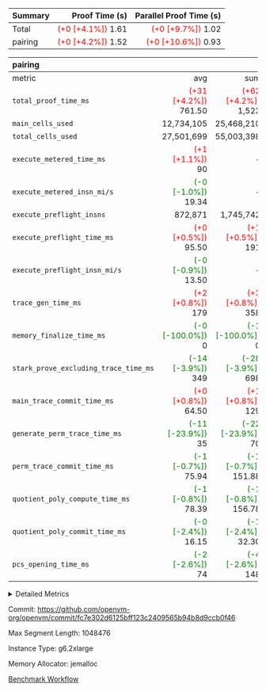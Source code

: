 | Summary | Proof Time (s) | Parallel Proof Time (s) |
|:---|---:|---:|
| Total | <span style='color: red'>(+0 [+4.1%])</span> 1.61 | <span style='color: red'>(+0 [+9.7%])</span> 1.02 |
| pairing | <span style='color: red'>(+0 [+4.2%])</span> 1.52 | <span style='color: red'>(+0 [+10.6%])</span> 0.93 |


| pairing |||||
|:---|---:|---:|---:|---:|
|metric|avg|sum|max|min|
| `total_proof_time_ms ` | <span style='color: red'>(+31 [+4.2%])</span> 761.50 | <span style='color: red'>(+62 [+4.2%])</span> 1,523 | <span style='color: red'>(+89 [+10.6%])</span> 925 | <span style='color: green'>(-27 [-4.3%])</span> 598 |
| `main_cells_used     ` |  12,734,105 |  25,468,210 |  16,059,916 |  9,408,294 |
| `total_cells_used    ` |  27,501,699 |  55,003,398 |  32,689,110 |  22,314,288 |
| `execute_metered_time_ms` | <span style='color: red'>(+1 [+1.1%])</span> 90 | -          | -          | -          |
| `execute_metered_insn_mi/s` | <span style='color: green'>(-0 [-1.0%])</span> 19.34 | -          | <span style='color: green'>(-0 [-1.0%])</span> 19.34 | <span style='color: green'>(-0 [-1.0%])</span> 19.34 |
| `execute_preflight_insns` |  872,871 |  1,745,742 |  1,157,000 |  588,742 |
| `execute_preflight_time_ms` | <span style='color: red'>(+0 [+0.5%])</span> 95.50 | <span style='color: red'>(+1 [+0.5%])</span> 191 |  130 | <span style='color: red'>(+1 [+1.7%])</span> 61 |
| `execute_preflight_insn_mi/s` | <span style='color: green'>(-0 [-0.9%])</span> 13.50 | -          | <span style='color: green'>(-0 [-1.2%])</span> 17.92 | <span style='color: green'>(-0 [-0.4%])</span> 9.08 |
| `trace_gen_time_ms   ` | <span style='color: red'>(+2 [+0.8%])</span> 179 | <span style='color: red'>(+3 [+0.8%])</span> 358 | <span style='color: red'>(+1 [+0.5%])</span> 195 | <span style='color: red'>(+2 [+1.2%])</span> 163 |
| `memory_finalize_time_ms` | <span style='color: green'>(-0 [-100.0%])</span> 0 | <span style='color: green'>(-1 [-100.0%])</span> 0 | <span style='color: green'>(-1 [-100.0%])</span> 0 | <span style='color: green'>(+0 [NaN%])</span> 0 |
| `stark_prove_excluding_trace_time_ms` | <span style='color: green'>(-14 [-3.9%])</span> 349 | <span style='color: green'>(-28 [-3.9%])</span> 698 | <span style='color: red'>(+1 [+0.3%])</span> 398 | <span style='color: green'>(-29 [-8.8%])</span> 300 |
| `main_trace_commit_time_ms` | <span style='color: red'>(+0 [+0.8%])</span> 64.50 | <span style='color: red'>(+1 [+0.8%])</span> 129 | <span style='color: red'>(+1 [+1.4%])</span> 75 |  54 |
| `generate_perm_trace_time_ms` | <span style='color: green'>(-11 [-23.9%])</span> 35 | <span style='color: green'>(-22 [-23.9%])</span> 70 | <span style='color: green'>(-11 [-23.4%])</span> 36 | <span style='color: green'>(-11 [-24.4%])</span> 34 |
| `perm_trace_commit_time_ms` | <span style='color: green'>(-1 [-0.7%])</span> 75.94 | <span style='color: green'>(-1 [-0.7%])</span> 151.88 | <span style='color: red'>(+0 [+0.3%])</span> 88.100 | <span style='color: green'>(-1 [-2.0%])</span> 62.88 |
| `quotient_poly_compute_time_ms` | <span style='color: green'>(-1 [-0.8%])</span> 78.39 | <span style='color: green'>(-1 [-0.8%])</span> 156.78 | <span style='color: red'>(+1 [+0.7%])</span> 87.92 | <span style='color: green'>(-2 [-2.7%])</span> 68.86 |
| `quotient_poly_commit_time_ms` | <span style='color: green'>(-0 [-2.4%])</span> 16.15 | <span style='color: green'>(-1 [-2.4%])</span> 32.30 | <span style='color: green'>(-1 [-6.2%])</span> 17.53 | <span style='color: red'>(+0 [+2.5%])</span> 14.77 |
| `pcs_opening_time_ms ` | <span style='color: green'>(-2 [-2.6%])</span> 74 | <span style='color: green'>(-4 [-2.6%])</span> 148 | <span style='color: red'>(+13 [+17.1%])</span> 89 | <span style='color: green'>(-17 [-22.4%])</span> 59 |



<details>
<summary>Detailed Metrics</summary>

|  | memory_to_vec_partition_time_ms | keygen_time_ms | app proof_time_ms |
| --- | --- | --- |
|  | 59 | 853 | 1,764 | 

| group | prove_segment_time_ms | memory_to_vec_partition_time_ms | fri.log_blowup | execute_metered_time_ms | execute_metered_insns | execute_metered_insn_mi/s | compute_user_public_values_proof_time_ms |
| --- | --- | --- | --- | --- | --- | --- | --- |
| pairing | 598 | 40 | 1 | 90 | 1,745,742 | 19.34 | 144 | 

| group | air_name | quotient_deg | interactions | constraints |
| --- | --- | --- | --- | --- |
| pairing | AccessAdapterAir<16> | 2 | 5 | 12 | 
| pairing | AccessAdapterAir<2> | 2 | 5 | 12 | 
| pairing | AccessAdapterAir<32> | 2 | 5 | 12 | 
| pairing | AccessAdapterAir<4> | 2 | 5 | 12 | 
| pairing | AccessAdapterAir<8> | 2 | 5 | 12 | 
| pairing | BitwiseOperationLookupAir<8> | 2 | 2 | 4 | 
| pairing | MemoryMerkleAir<8> | 2 | 4 | 39 | 
| pairing | PersistentBoundaryAir<8> | 2 | 3 | 7 | 
| pairing | PhantomAir | 2 | 3 | 5 | 
| pairing | Poseidon2PeripheryAir<BabyBearParameters>, 1> | 2 | 1 | 286 | 
| pairing | ProgramAir | 1 | 1 | 4 | 
| pairing | RangeTupleCheckerAir<2> | 1 | 1 | 4 | 
| pairing | Rv32HintStoreAir | 2 | 18 | 28 | 
| pairing | VariableRangeCheckerAir | 1 | 1 | 4 | 
| pairing | VmAirWrapper<Rv32BaseAluAdapterAir, BaseAluCoreAir<4, 8> | 2 | 20 | 37 | 
| pairing | VmAirWrapper<Rv32BaseAluAdapterAir, LessThanCoreAir<4, 8> | 2 | 18 | 40 | 
| pairing | VmAirWrapper<Rv32BaseAluAdapterAir, ShiftCoreAir<4, 8> | 2 | 24 | 91 | 
| pairing | VmAirWrapper<Rv32BranchAdapterAir, BranchEqualCoreAir<4> | 2 | 11 | 20 | 
| pairing | VmAirWrapper<Rv32BranchAdapterAir, BranchLessThanCoreAir<4, 8> | 2 | 13 | 35 | 
| pairing | VmAirWrapper<Rv32CondRdWriteAdapterAir, Rv32JalLuiCoreAir> | 2 | 10 | 18 | 
| pairing | VmAirWrapper<Rv32IsEqualModAdapterAir<2, 1, 32, 32>, ModularIsEqualCoreAir<32, 4, 8> | 2 | 25 | 225 | 
| pairing | VmAirWrapper<Rv32JalrAdapterAir, Rv32JalrCoreAir> | 2 | 16 | 20 | 
| pairing | VmAirWrapper<Rv32LoadStoreAdapterAir, LoadSignExtendCoreAir<4, 8> | 2 | 18 | 33 | 
| pairing | VmAirWrapper<Rv32LoadStoreAdapterAir, LoadStoreCoreAir<4> | 2 | 17 | 40 | 
| pairing | VmAirWrapper<Rv32MultAdapterAir, DivRemCoreAir<4, 8> | 2 | 25 | 84 | 
| pairing | VmAirWrapper<Rv32MultAdapterAir, MulHCoreAir<4, 8> | 2 | 24 | 31 | 
| pairing | VmAirWrapper<Rv32MultAdapterAir, MultiplicationCoreAir<4, 8> | 2 | 19 | 19 | 
| pairing | VmAirWrapper<Rv32RdWriteAdapterAir, Rv32AuipcCoreAir> | 2 | 12 | 14 | 
| pairing | VmAirWrapper<Rv32VecHeapAdapterAir<1, 2, 2, 32, 32>, FieldExpressionCoreAir> | 2 | 415 | 480 | 
| pairing | VmAirWrapper<Rv32VecHeapAdapterAir<2, 1, 1, 32, 32>, FieldExpressionCoreAir> | 2 | 158 | 190 | 
| pairing | VmAirWrapper<Rv32VecHeapAdapterAir<2, 2, 2, 32, 32>, FieldExpressionCoreAir> | 2 | 428 | 457 | 
| pairing | VmConnectorAir | 2 | 5 | 11 | 

| group | air_name | segment | rows | prep_cols | perm_cols | main_cols | cells |
| --- | --- | --- | --- | --- | --- | --- | --- |
| pairing | AccessAdapterAir<16> | 0 | 131,072 |  | 16 | 25 | 5,373,952 | 
| pairing | AccessAdapterAir<16> | 1 | 131,072 |  | 16 | 25 | 5,373,952 | 
| pairing | AccessAdapterAir<32> | 0 | 65,536 |  | 16 | 41 | 3,735,552 | 
| pairing | AccessAdapterAir<32> | 1 | 65,536 |  | 16 | 41 | 3,735,552 | 
| pairing | AccessAdapterAir<8> | 0 | 524,288 |  | 16 | 17 | 17,301,504 | 
| pairing | AccessAdapterAir<8> | 1 | 262,144 |  | 16 | 17 | 8,650,752 | 
| pairing | BitwiseOperationLookupAir<8> | 0 | 65,536 | 3 | 8 | 2 | 655,360 | 
| pairing | BitwiseOperationLookupAir<8> | 1 | 65,536 | 3 | 8 | 2 | 655,360 | 
| pairing | MemoryMerkleAir<8> | 0 | 16,384 |  | 16 | 32 | 786,432 | 
| pairing | MemoryMerkleAir<8> | 1 | 16,384 |  | 16 | 32 | 786,432 | 
| pairing | PersistentBoundaryAir<8> | 0 | 16,384 |  | 12 | 20 | 524,288 | 
| pairing | PersistentBoundaryAir<8> | 1 | 16,384 |  | 12 | 20 | 524,288 | 
| pairing | PhantomAir | 0 | 1 |  | 12 | 6 | 18 | 
| pairing | Poseidon2PeripheryAir<BabyBearParameters>, 1> | 0 | 16,384 |  | 8 | 300 | 5,046,272 | 
| pairing | Poseidon2PeripheryAir<BabyBearParameters>, 1> | 1 | 8,192 |  | 8 | 300 | 2,523,136 | 
| pairing | ProgramAir | 0 | 32,768 |  | 8 | 10 | 589,824 | 
| pairing | ProgramAir | 1 | 32,768 |  | 8 | 10 | 589,824 | 
| pairing | RangeTupleCheckerAir<2> | 0 | 524,288 | 2 | 8 | 1 | 4,718,592 | 
| pairing | RangeTupleCheckerAir<2> | 1 | 524,288 | 2 | 8 | 1 | 4,718,592 | 
| pairing | Rv32HintStoreAir | 0 | 256 |  | 44 | 32 | 19,456 | 
| pairing | VariableRangeCheckerAir | 0 | 262,144 | 2 | 8 | 1 | 2,359,296 | 
| pairing | VariableRangeCheckerAir | 1 | 262,144 | 2 | 8 | 1 | 2,359,296 | 
| pairing | VmAirWrapper<Rv32BaseAluAdapterAir, BaseAluCoreAir<4, 8> | 0 | 524,288 |  | 52 | 36 | 46,137,344 | 
| pairing | VmAirWrapper<Rv32BaseAluAdapterAir, BaseAluCoreAir<4, 8> | 1 | 262,144 |  | 52 | 36 | 23,068,672 | 
| pairing | VmAirWrapper<Rv32BaseAluAdapterAir, LessThanCoreAir<4, 8> | 0 | 32,768 |  | 40 | 37 | 2,523,136 | 
| pairing | VmAirWrapper<Rv32BaseAluAdapterAir, LessThanCoreAir<4, 8> | 1 | 16,384 |  | 40 | 37 | 1,261,568 | 
| pairing | VmAirWrapper<Rv32BaseAluAdapterAir, ShiftCoreAir<4, 8> | 0 | 2,048 |  | 52 | 53 | 215,040 | 
| pairing | VmAirWrapper<Rv32BaseAluAdapterAir, ShiftCoreAir<4, 8> | 1 | 512 |  | 52 | 53 | 53,760 | 
| pairing | VmAirWrapper<Rv32BranchAdapterAir, BranchEqualCoreAir<4> | 0 | 131,072 |  | 28 | 26 | 7,077,888 | 
| pairing | VmAirWrapper<Rv32BranchAdapterAir, BranchEqualCoreAir<4> | 1 | 65,536 |  | 28 | 26 | 3,538,944 | 
| pairing | VmAirWrapper<Rv32BranchAdapterAir, BranchLessThanCoreAir<4, 8> | 0 | 131,072 |  | 32 | 32 | 8,388,608 | 
| pairing | VmAirWrapper<Rv32BranchAdapterAir, BranchLessThanCoreAir<4, 8> | 1 | 65,536 |  | 32 | 32 | 4,194,304 | 
| pairing | VmAirWrapper<Rv32CondRdWriteAdapterAir, Rv32JalLuiCoreAir> | 0 | 4,096 |  | 28 | 18 | 188,416 | 
| pairing | VmAirWrapper<Rv32CondRdWriteAdapterAir, Rv32JalLuiCoreAir> | 1 | 2,048 |  | 28 | 18 | 94,208 | 
| pairing | VmAirWrapper<Rv32IsEqualModAdapterAir<2, 1, 32, 32>, ModularIsEqualCoreAir<32, 4, 8> | 0 | 8 |  | 56 | 166 | 1,776 | 
| pairing | VmAirWrapper<Rv32IsEqualModAdapterAir<2, 1, 32, 32>, ModularIsEqualCoreAir<32, 4, 8> | 1 | 16 |  | 56 | 166 | 3,552 | 
| pairing | VmAirWrapper<Rv32JalrAdapterAir, Rv32JalrCoreAir> | 0 | 32,768 |  | 36 | 28 | 2,097,152 | 
| pairing | VmAirWrapper<Rv32JalrAdapterAir, Rv32JalrCoreAir> | 1 | 16,384 |  | 36 | 28 | 1,048,576 | 
| pairing | VmAirWrapper<Rv32LoadStoreAdapterAir, LoadStoreCoreAir<4> | 0 | 524,288 |  | 52 | 41 | 48,758,784 | 
| pairing | VmAirWrapper<Rv32LoadStoreAdapterAir, LoadStoreCoreAir<4> | 1 | 524,288 |  | 52 | 41 | 48,758,784 | 
| pairing | VmAirWrapper<Rv32MultAdapterAir, MulHCoreAir<4, 8> | 0 | 128 |  | 72 | 39 | 14,208 | 
| pairing | VmAirWrapper<Rv32MultAdapterAir, MulHCoreAir<4, 8> | 1 | 64 |  | 72 | 39 | 7,104 | 
| pairing | VmAirWrapper<Rv32MultAdapterAir, MultiplicationCoreAir<4, 8> | 0 | 512 |  | 52 | 31 | 42,496 | 
| pairing | VmAirWrapper<Rv32MultAdapterAir, MultiplicationCoreAir<4, 8> | 1 | 256 |  | 52 | 31 | 21,248 | 
| pairing | VmAirWrapper<Rv32RdWriteAdapterAir, Rv32AuipcCoreAir> | 0 | 16,384 |  | 28 | 20 | 786,432 | 
| pairing | VmAirWrapper<Rv32RdWriteAdapterAir, Rv32AuipcCoreAir> | 1 | 8,192 |  | 28 | 20 | 393,216 | 
| pairing | VmAirWrapper<Rv32VecHeapAdapterAir<2, 1, 1, 32, 32>, FieldExpressionCoreAir> | 0 | 512 |  | 320 | 263 | 298,496 | 
| pairing | VmAirWrapper<Rv32VecHeapAdapterAir<2, 1, 1, 32, 32>, FieldExpressionCoreAir> | 1 | 256 |  | 320 | 263 | 149,248 | 
| pairing | VmAirWrapper<Rv32VecHeapAdapterAir<2, 2, 2, 32, 32>, FieldExpressionCoreAir> | 0 | 8,192 |  | 604 | 497 | 9,019,392 | 
| pairing | VmAirWrapper<Rv32VecHeapAdapterAir<2, 2, 2, 32, 32>, FieldExpressionCoreAir> | 1 | 4,096 |  | 604 | 497 | 4,509,696 | 
| pairing | VmConnectorAir | 0 | 2 | 1 | 16 | 5 | 42 | 
| pairing | VmConnectorAir | 1 | 2 | 1 | 16 | 5 | 42 | 

| group | segment | trace_gen_time_ms | total_proof_time_ms | total_cells_used | total_cells | system_trace_gen_time_ms | stark_prove_excluding_trace_time_ms | single_trace_gen_time_ms | quotient_poly_compute_time_ms | quotient_poly_commit_time_ms | query phase_time_ms | perm_trace_commit_time_ms | pcs_opening_time_ms | partially_prove_time_ms | open_time_ms | memory_finalize_time_ms | main_trace_commit_time_ms | main_cells_used | generate_perm_trace_time_ms | execute_preflight_time_ms | execute_preflight_insns | execute_preflight_insn_mi/s | evaluate matrix_time_ms | eval_and_commit_quotient_time_ms | build fri inputs_time_ms | OpeningProverGpu::open_time_ms |
| --- | --- | --- | --- | --- | --- | --- | --- | --- | --- | --- | --- | --- | --- | --- | --- | --- | --- | --- | --- | --- | --- | --- | --- | --- | --- | --- |
| pairing | 0 | 163 | 925 | 32,689,110 | 172,558,444 | 163 | 398 | 0 | 87.92 | 17.53 | 6 | 88.100 | 89 | 127 | 89 | 0 | 75 | 16,059,916 | 34 | 130 | 1,157,000 | 9.08 | 26 | 106 | 1 | 89 | 
| pairing | 1 | 195 | 598 | 22,314,288 | 119,958,502 | 195 | 300 | 1 | 68.86 | 14.77 | 6 | 62.88 | 59 | 102 | 58 | 0 | 54 | 9,408,294 | 36 | 61 | 588,742 | 17.92 | 21 | 84 | 1 | 58 | 

| group | segment | trace_height_constraint | weighted_sum | threshold |
| --- | --- | --- | --- | --- |
| pairing | 0 | 0 | 2,833,302 | 2,013,265,921 | 
| pairing | 0 | 1 | 10,207,312 | 2,013,265,921 | 
| pairing | 0 | 2 | 1,416,651 | 2,013,265,921 | 
| pairing | 0 | 3 | 13,908,628 | 2,013,265,921 | 
| pairing | 0 | 4 | 65,536 | 2,013,265,921 | 
| pairing | 0 | 5 | 32,768 | 2,013,265,921 | 
| pairing | 0 | 6 | 3,151,888 | 2,013,265,921 | 
| pairing | 0 | 7 | 3,072 | 2,013,265,921 | 
| pairing | 0 | 8 | 32,585,813 | 2,013,265,921 | 
| pairing | 1 | 0 | 1,939,628 | 2,013,265,921 | 
| pairing | 1 | 1 | 6,975,568 | 2,013,265,921 | 
| pairing | 1 | 2 | 969,814 | 2,013,265,921 | 
| pairing | 1 | 3 | 9,239,640 | 2,013,265,921 | 
| pairing | 1 | 4 | 65,536 | 2,013,265,921 | 
| pairing | 1 | 5 | 32,768 | 2,013,265,921 | 
| pairing | 1 | 6 | 1,573,480 | 2,013,265,921 | 
| pairing | 1 | 7 | 1,536 | 2,013,265,921 | 
| pairing | 1 | 8 | 21,756,434 | 2,013,265,921 | 

</details>


Commit: https://github.com/openvm-org/openvm/commit/fc7e302d6125bff123c2409565b94b8d9ccb0f46

Max Segment Length: 1048476

Instance Type: g6.2xlarge

Memory Allocator: jemalloc

[Benchmark Workflow](https://github.com/openvm-org/openvm/actions/runs/18410576692)
